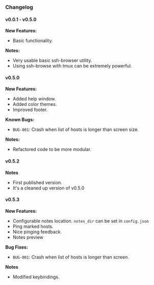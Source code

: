 ### Changelog

#### v0.0.1 - v0.5.0
**New Features:**
- Basic functionality.

**Notes:**
- Very usable basic ssh-browser utility.
- Using ssh-browse with tmux can be extremely powerful.

#### v0.5.0
**New Features:**
- Added help window.
- Added color themes.
- Improved footer.

**Known Bugs:**
- `BUG-001`: Crash when list of hosts is longer than screen size.

**Notes:**
- Refactored code to be more modular.

#### v0.5.2
**Notes**
- First published version.
- It's a cleaned up version of v0.5.0

#### v0.5.3
**New Features:**
- Configurable notes location. `notes_dir` can be set in `config.json`
- Ping marked hosts.
- Nice pinging feedback.
- Notes preview

**Bug Fixes:**
- `BUG-001`: Crash when list of hosts is longer than screen.

**Notes**
- Modified keybindings.
